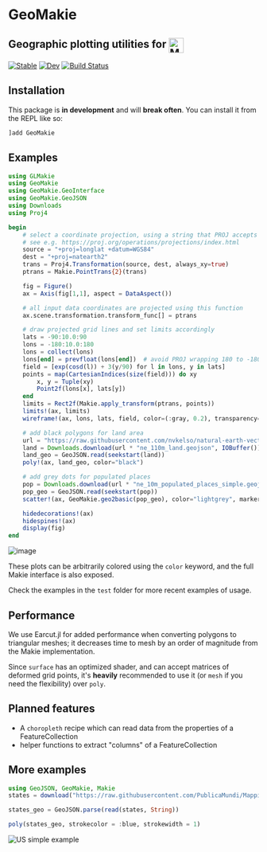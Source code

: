# GeoMakie
## Geographic plotting utilities for <a href = "https://www.github.com/JuliaPlots/Makie.jl"><img src="https://raw.githubusercontent.com/JuliaPlots/Makie.jl/master/assets/logo.png" alt="Makie.jl" height="30" align = "top"></a>

[![Stable](https://img.shields.io/badge/docs-stable-blue.svg)](https://JuliaPlots.github.io/GeoMakie.jl/stable)
[![Dev](https://img.shields.io/badge/docs-dev-blue.svg)](https://JuliaPlots.github.io/GeoMakie.jl/dev)
[![Build Status](https://gitlab.com/JuliaGPU/GeoMakie-jl/badges/master/pipeline.svg)](https://gitlab.com/JuliaGPU/GeoMakie-jl/pipelines)

## Installation

This package is **in development** and will **break often**.  You can install it from the REPL like so:
```julia
]add GeoMakie
```

## Examples

```julia
using GLMakie
using GeoMakie
using GeoMakie.GeoInterface
using GeoMakie.GeoJSON
using Downloads
using Proj4

begin
    # select a coordinate projection, using a string that PROJ accepts
    # see e.g. https://proj.org/operations/projections/index.html
    source = "+proj=longlat +datum=WGS84"
    dest = "+proj=natearth2"
    trans = Proj4.Transformation(source, dest, always_xy=true)
    ptrans = Makie.PointTrans{2}(trans)

    fig = Figure()
    ax = Axis(fig[1,1], aspect = DataAspect())

    # all input data coordinates are projected using this function
    ax.scene.transformation.transform_func[] = ptrans

    # draw projected grid lines and set limits accordingly
    lats = -90:10.0:90
    lons = -180:10.0:180
    lons = collect(lons)
    lons[end] = prevfloat(lons[end])  # avoid PROJ wrapping 180 to -180
    field = [exp(cosd(l)) + 3(y/90) for l in lons, y in lats]
    points = map(CartesianIndices(size(field))) do xy
        x, y = Tuple(xy)
        Point2f(lons[x], lats[y])
    end
    limits = Rect2f(Makie.apply_transform(ptrans, points))
    limits!(ax, limits)
    wireframe!(ax, lons, lats, field, color=(:gray, 0.2), transparency=true)

    # add black polygons for land area
    url = "https://raw.githubusercontent.com/nvkelso/natural-earth-vector/master/geojson/"
    land = Downloads.download(url * "ne_110m_land.geojson", IOBuffer())
    land_geo = GeoJSON.read(seekstart(land))
    poly!(ax, land_geo, color="black")

    # add grey dots for populated places
    pop = Downloads.download(url * "ne_10m_populated_places_simple.geojson", IOBuffer())
    pop_geo = GeoJSON.read(seekstart(pop))
    scatter!(ax, GeoMakie.geo2basic(pop_geo), color="lightgrey", markersize=1.2)

    hidedecorations!(ax)
    hidespines!(ax)
    display(fig)
end
```
![image](https://user-images.githubusercontent.com/4471859/123510397-8116ab00-d67b-11eb-8414-cffd18d60f05.png)

These plots can be arbitrarily colored using the `color` keyword, and the full Makie interface is also exposed.

Check the examples in the `test` folder for more recent examples of usage.

## Performance

We use Earcut.jl for added performance when converting polygons to triangular meshes; it decreases time to mesh by an order of magnitude from the Makie implementation.

Since `surface` has an optimized shader, and can accept matrices of deformed grid points, it's **heavily** recommended to use it (or `mesh` if you need the flexibility) over `poly`.

## Planned features
- A `choropleth` recipe which can read data from the properties of a FeatureCollection
- helper functions to extract "columns" of a FeatureCollection

## More examples
```julia
using GeoJSON, GeoMakie, Makie
states = download("https://raw.githubusercontent.com/PublicaMundi/MappingAPI/master/data/geojson/us-states.json")

states_geo = GeoJSON.parse(read(states, String))

poly(states_geo, strokecolor = :blue, strokewidth = 1)
```
![US simple example](https://user-images.githubusercontent.com/32143268/73116030-c6223500-3efd-11ea-9690-f5a92415c264.png)
